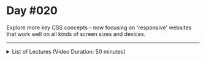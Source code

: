 # Day #020
Explore more key CSS concepts - now focusing on 'responsive' websites that work well on all kinds of screen sizes and devices.

---

<details>
    <summary>List of Lectures (Video Duration: 50 minutes)</summary>
    <ul>
        <li>Your Grid Challenge</li>
        <li>Working with Unicode UTF-8</li>
        <li>Finishing Touches</li>
        <li>Module Summary</li>
        <li>Optional: Diving Deeper Into "position", Flexbox & the Grid </li>
        <li>Module Introduction</li>
        <li>Project Overview</li>
        <li>Please Read: Optional Lectures</li>
        <li>Optional: Your Challenge - Creating the HTML Structure</li>
        <li>Optional: Challenge Solution - The HTML Structure</li>
    </ul>
</details>